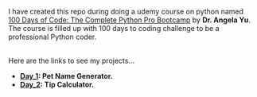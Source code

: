 I have created this repo during doing a udemy course on python named <br>
[100 Days of Code: The Complete Python Pro Bootcamp](https://www.udemy.com/course/100-days-of-code/) by **Dr. Angela Yu**. <br>
The course is filled up with 100 days to coding challenge to be a professional Python coder. <br> <br>

Here are the links to see my projects...<br>
- **[Day_1](https://replit.com/@sardaarNiamotullah/petNameGenerator#main.py): Pet Name Generator.**
- **[Day_2](https://replit.com/@sardaarNiamotullah/tipCalculator#main.py): Tip Calculator.**

[//]: # (Takeaways)
<!--
* f-string: print(f"adhfei {variable}")
* format: twoDecimalPointAfterNumber = "{:.2f}".format(variable)
-->